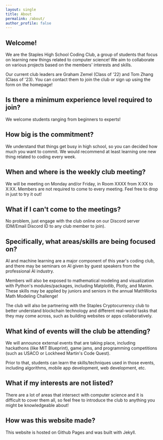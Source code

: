 ```yaml
---
layout: single
title: About
permalink: /about/
author_profile: false
---
```


## Welcome!

We are the Staples High School Coding Club, a group of students that focus on learning new things related to computer science! We aim to collaborate on various projects based on the members' interests and skills. 

Our current club leaders are Graham Zemel (Class of '22) and Tom Zhang (Class of '23). You can contact them to join the club or sign up using the form on the homepage!

## Is there a minimum experience level required to join?

We welcome students ranging from beginners to experts!

## How big is the commitment?

We understand that things get busy in high school, so you can decided how much you want to commit. We would recommend at least learning one new thing related to coding every week. 

## When and where is the weekly club meeting?

We will be meeting on Monday and/or Friday, in Room XXXX from X:XX to X:XX. Members are not required to come to every meeting. Feel free to drop in just to try it out!

## What if I can't come to the meetings?

No problem, just engage with the club online on our Discord server (DM/Email Discord ID to any club member to join). 

## Specifically, what areas/skills are being focused on?

AI and machine learning are a major component of this year's coding club, and there may be seminars on AI given by guest speakers from the professional AI industry. 

Members will also be exposed to mathematical modeling and visualization with Python's modules/packages, including Matplotlib, Plotly, and Manim. These skills may be applied by juniors and seniors in the annual MathWorks Math Modeling Challenge!

The club will also be partnering with the Staples Cryptocurrency club to better understand blockchain technology and different real-world tasks that they may come across, such as building websites or apps collaboratively.

## What kind of events will the club be attending?

We will announce external events that are taking place, including hackathons (like MIT Blueprint), game jams, and programming competitions (such as USACO or Lockheed Martin's Code Quest). 

Prior to that, students can learn the skills/techniques used in those events, including algorithms, mobile app development, web development, etc.

## What if my interests are not listed?

There are a lot of areas that intersect with computer science and it is difficult to cover them all, so feel free to introduce the club to anything you might be knowledgeable about!

## How was this website made?

This website is hosted on Github Pages and was built with Jekyll. 